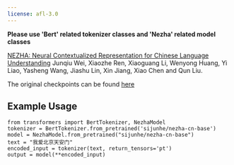 ```yaml
---
license: afl-3.0
---
```

**Please use 'Bert' related tokenizer classes and 'Nezha' related model classes**

[NEZHA: Neural Contextualized Representation for Chinese Language Understanding](https://arxiv.org/abs/1909.00204)
Junqiu Wei, Xiaozhe Ren, Xiaoguang Li, Wenyong Huang, Yi Liao, Yasheng Wang, Jiashu Lin, Xin Jiang, Xiao Chen and Qun Liu.

The original checkpoints can be found [here](https://github.com/huawei-noah/Pretrained-Language-Model/tree/master/NEZHA-PyTorch)

## Example Usage

```
from transformers import BertTokenizer, NezhaModel
tokenizer = BertTokenizer.from_pretrained('sijunhe/nezha-cn-base')
model = NezhaModel.from_pretrained("sijunhe/nezha-cn-base")
text = "我爱北京天安门"
encoded_input = tokenizer(text, return_tensors='pt')
output = model(**encoded_input)
```
